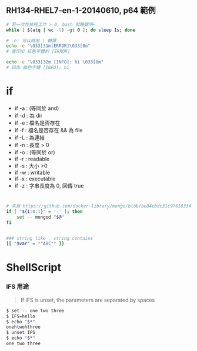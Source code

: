 
## RH134-RHEL7-en-1-20140610, p64 範例

```sh
# 若一次性排程工作 > 0, bash 就睡覺吧~
while [ $(atq | wc -l) -gt 0 ]; do sleep 1s; done
```


```bash
# -e: 可以啟用 \ 轉譯
echo -e "\033[31m[ERROR]\033[0m"
# 會印出 紅色字體的 [ERROR]

echo -e "\033[32m [INFO]: hi \033[0m"
# 印出 綠色字體 [INFO]: hi
```


# if

- if -a : (等同於 and)
- if -d : 為 dir
- if -e : 檔名是否存在
- if -f : 檔名是否存在 && 為 file
- if -L : 為連結
- if -n : 長度 > 0
- if -o : (等同於 or)
- if -r : readable
- if -s : 大小 >0
- if -w : writable
- if -x : executable
- if -z : 字串長度為 0, 回傳 true


# 

```bash
# 來自 https://github.com/docker-library/mongo/blob/be84ebdc31c9761833412215d3d2f60538ee9f5a/4.4/docker-entrypoint.sh
if [ "${1:0:1}" = '-' ]; then
	set -- mongod "$@"
fi


### string like , string contains
[[ "$var" = *"ABC"* ]]
```


# ShellScript

### IFS 用途

> If IFS is unset, the parameters are separated by spaces

```bash
$ set -- one two three
$ IFS=hello
$ echo "$*"
onehtwohthree
$ unset IFS
$ echo "$*"
one two three
```

### 